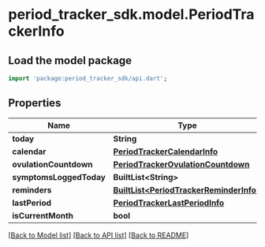 # period_tracker_sdk.model.PeriodTrackerInfo

## Load the model package
```dart
import 'package:period_tracker_sdk/api.dart';
```

## Properties
Name | Type | Description | Notes
------------ | ------------- | ------------- | -------------
**today** | **String** |  | 
**calendar** | [**PeriodTrackerCalendarInfo**](PeriodTrackerCalendarInfo.md) |  | 
**ovulationCountdown** | [**PeriodTrackerOvulationCountdown**](PeriodTrackerOvulationCountdown.md) |  | 
**symptomsLoggedToday** | **BuiltList&lt;String&gt;** |  | 
**reminders** | [**BuiltList&lt;PeriodTrackerReminderInfo&gt;**](PeriodTrackerReminderInfo.md) |  | 
**lastPeriod** | [**PeriodTrackerLastPeriodInfo**](PeriodTrackerLastPeriodInfo.md) |  | 
**isCurrentMonth** | **bool** |  | 

[[Back to Model list]](../README.md#documentation-for-models) [[Back to API list]](../README.md#documentation-for-api-endpoints) [[Back to README]](../README.md)


